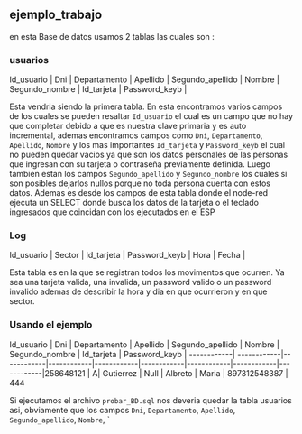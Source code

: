 ## ejemplo_trabajo

en esta Base de datos usamos 2 tablas las cuales son :

### usuarios

Id_usuario  | Dni | Departamento | Apellido | Segundo_apellido | Nombre | Segundo_nombre | Id_tarjeta | Password_keyb |

Esta vendria siendo la primera tabla. En esta encontramos varios campos de los cuales se pueden resaltar `Id_usuario` el cual es un campo que no hay que completar debido a que es nuestra clave primaria y es auto incremental, ademas encontramos campos como `Dni`, `Departamento`, `Apellido`, `Nombre` y los mas importantes `Id_tarjeta` y `Password_keyb` el cual no pueden quedar vacios ya que son los datos personales de las personas que ingresan con su tarjeta o contraseña previamente definida. Luego tambien estan los campos `Segundo_apellido` y `Segundo_nombre` los cuales si son posibles dejarlos nullos porque no toda persona cuenta con estos datos. Ademas es desde los campos de esta tabla donde el node-red ejecuta un SELECT donde busca los datos de la tarjeta o el teclado ingresados que coincidan con los ejecutados en el ESP

### Log

Id_usuario  | Sector | Id_tarjeta | Password_keyb | Hora | Fecha | 

Esta tabla es en la que se registran todos los movimentos que ocurren. Ya sea una tarjeta valida, una invalida, un password valido o un password invalido ademas de describir la hora y dia en que ocurrieron y en que sector.

### Usando el ejemplo

Id_usuario  | Dni | Departamento | Apellido | Segundo_apellido | Nombre | Segundo_nombre | Id_tarjeta | Password_keyb |
------------| ------------|------------|------------|------------|------------|------------|------------|------------|258648121 | A| Gutierrez | Null | Albreto | Maria | 897312548387 | 444 

Si ejecutamos el archivo `probar_BD.sql` nos deveria quedar la tabla usuarios asi, obviamente que los campos `Dni`, `Departamento`, `Apellido`, `Segundo_apellido`, `Nombre`, `
